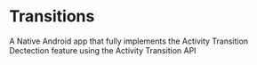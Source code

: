 # Transitions

A Native Android app that fully implements the Activity Transition Dectection feature using the Activity Transition API
